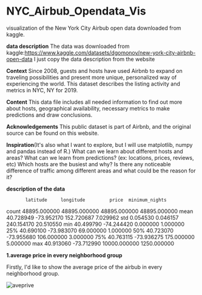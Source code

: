 # NYC_Airbub_Opendata_Vis
visualization of the New York City Airbub open data downloaded from kaggle.

**data description**
The data was downloaded from kaggle:https://www.kaggle.com/datasets/dgomonov/new-york-city-airbnb-open-data
I just copy the data description from the website

**Context**
Since 2008, guests and hosts have used Airbnb to expand on traveling possibilities and present more unique, personalized way of experiencing the world. This dataset describes the listing activity and metrics in NYC, NY for 2019.

**Content**
This data file includes all needed information to find out more about hosts, geographical availability, necessary metrics to make predictions and draw conclusions.

**Acknowledgements**
This public dataset is part of Airbnb, and the original source can be found on this website.

**Inspiration**(It's also what I want to explore, but I will use matplotlib, numpy and pandas instead of R.)
What can we learn about different hosts and areas?
What can we learn from predictions? (ex: locations, prices, reviews, etc)
Which hosts are the busiest and why?
Is there any noticeable difference of traffic among different areas and what could be the reason for it?


**description of the data**


           latitude     longitude         price  minimum_nights
count  48895.000000  48895.000000  48895.000000    48895.000000
mean      40.728949    -73.952170    152.720687        7.029962
std        0.054530      0.046157    240.154170       20.510550
min       40.499790    -74.244420      0.000000        1.000000
25%       40.690100    -73.983070     69.000000        1.000000
50%       40.723070    -73.955680    106.000000        3.000000
75%       40.763115    -73.936275    175.000000        5.000000
max       40.913060    -73.712990  10000.000000     1250.000000



**1.average price in every neighborhood group**

Firstly, I'd like to show the average price of the airbub in every neighborhood group.


![aveprive](https://github.com/jianght1999/NYC_Airbub_Opendata_Vis/assets/80138413/76c6dca2-0aba-4bd2-913f-14c4ece39575)
